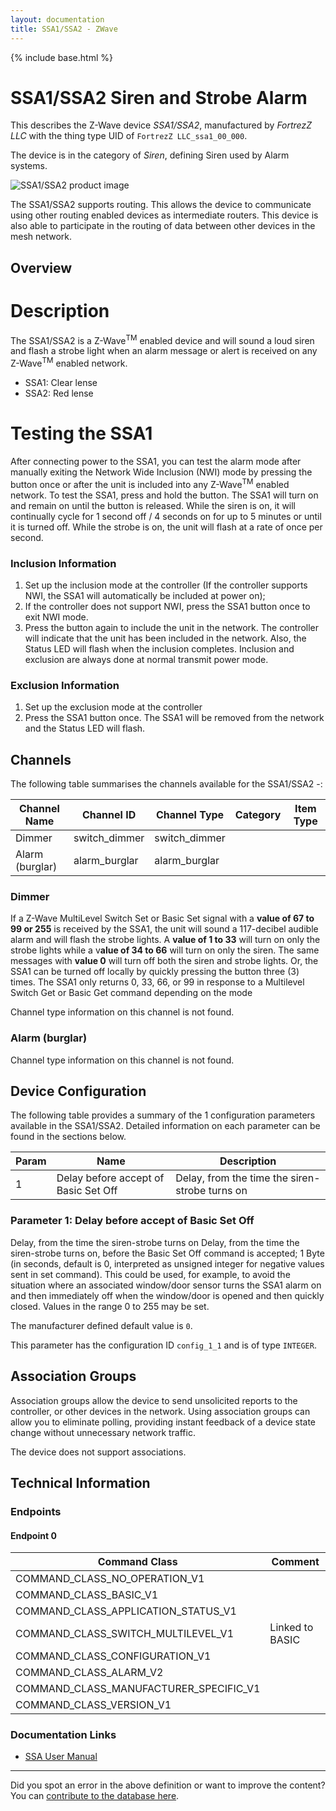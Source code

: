 ```yaml
---
layout: documentation
title: SSA1/SSA2 - ZWave
---
```


{% include base.html %}

# SSA1/SSA2 Siren and Strobe Alarm
This describes the Z-Wave device *SSA1/SSA2*, manufactured by *FortrezZ LLC* with the thing type UID of ```FortrezZ LLC_ssa1_00_000```.

The device is in the category of *Siren*, defining Siren used by Alarm systems.

![SSA1/SSA2 product image](https://opensmarthouse.org/assets/zwave/attachments/220/Fotrezz-SSA02.jpg)


The SSA1/SSA2 supports routing. This allows the device to communicate using other routing enabled devices as intermediate routers.  This device is also able to participate in the routing of data between other devices in the mesh network.

## Overview

# Description

The SSA1/SSA2 is a Z-Wave<sup>TM</sup> enabled device and will sound a loud siren and flash a strobe light when an alarm message or alert is received on any Z-Wave<sup>TM</sup> enabled network.

  * SSA1: Clear lense
  * SSA2: Red lense

# Testing the SSA1

After connecting power to the SSA1, you can test the alarm mode after manually exiting the Network Wide Inclusion (NWI) mode by pressing the button once or after the unit is included into any Z-Wave<sup>TM</sup> enabled network. To test the SSA1, press and hold the button. The SSA1 will turn on and remain on until the button is released. While the siren is on, it will continually cycle for 1 second off / 4 seconds on for up to 5 minutes or until it is turned off. While the strobe is on, the unit will flash at a rate of once per second.

### Inclusion Information

  1. Set up the inclusion mode at the controller (If the controller supports NWI, the SSA1 will automatically be included at power on);
  2. If the controller does not support NWI, press the SSA1 button once to exit NWI mode.
  3. Press the button again to include the unit in the network. The controller will indicate that the unit has been included in the network. Also, the Status LED will flash when the inclusion completes. Inclusion and exclusion are always done at normal transmit power mode.

### Exclusion Information

  1. Set up the exclusion mode at the controller
  2. Press the SSA1 button once. The SSA1 will be removed from the network and the Status LED will flash. 

## Channels

The following table summarises the channels available for the SSA1/SSA2 -:

| Channel Name | Channel ID | Channel Type | Category | Item Type |
|--------------|------------|--------------|----------|-----------|
| Dimmer | switch_dimmer | switch_dimmer |  |  | 
| Alarm (burglar) | alarm_burglar | alarm_burglar |  |  | 

### Dimmer
If a Z-Wave MultiLevel Switch Set or Basic Set signal with a **value of 67 to 99 or 255** is received by the SSA1, the unit will sound a 117-decibel audible alarm and will flash the strobe lights. A **value of 1 to 33** will turn on only the strobe lights while a v**alue of 34 to 66** will turn on only the siren. The same messages with **value 0** will turn off both the siren and strobe lights. Or, the SSA1 can be turned off locally by quickly pressing the button three (3) times. The SSA1 only returns 0, 33, 66, or 99 in response to a Multilevel Switch Get or Basic Get command depending on the mode

Channel type information on this channel is not found.

### Alarm (burglar)
Channel type information on this channel is not found.



## Device Configuration

The following table provides a summary of the 1 configuration parameters available in the SSA1/SSA2.
Detailed information on each parameter can be found in the sections below.

| Param | Name  | Description |
|-------|-------|-------------|
| 1 | Delay before accept of Basic Set Off | Delay, from the time the siren-strobe turns on |

### Parameter 1: Delay before accept of Basic Set Off

Delay, from the time the siren-strobe turns on
Delay, from the time the siren-strobe turns on, before the Basic Set Off command is accepted; 1 Byte (in seconds, default is 0, interpreted as unsigned integer for negative values sent in set command). This could be used, for example, to avoid the situation where an associated window/door sensor turns the SSA1 alarm on and then immediately off when the window/door is opened and then quickly closed.
Values in the range 0 to 255 may be set.

The manufacturer defined default value is ```0```.

This parameter has the configuration ID ```config_1_1``` and is of type ```INTEGER```.


## Association Groups

Association groups allow the device to send unsolicited reports to the controller, or other devices in the network. Using association groups can allow you to eliminate polling, providing instant feedback of a device state change without unnecessary network traffic.

The device does not support associations.
## Technical Information

### Endpoints

#### Endpoint 0

| Command Class | Comment |
|---------------|---------|
| COMMAND_CLASS_NO_OPERATION_V1| |
| COMMAND_CLASS_BASIC_V1| |
| COMMAND_CLASS_APPLICATION_STATUS_V1| |
| COMMAND_CLASS_SWITCH_MULTILEVEL_V1| Linked to BASIC|
| COMMAND_CLASS_CONFIGURATION_V1| |
| COMMAND_CLASS_ALARM_V2| |
| COMMAND_CLASS_MANUFACTURER_SPECIFIC_V1| |
| COMMAND_CLASS_VERSION_V1| |

### Documentation Links

* [SSA User Manual](https://www.opensmarthouse.org/zwavedatabase/220/ssa-manual-14may2011---new-address0.pdf)

---

Did you spot an error in the above definition or want to improve the content?
You can [contribute to the database here](https://www.opensmarthouse.org/zwavedatabase/220).
